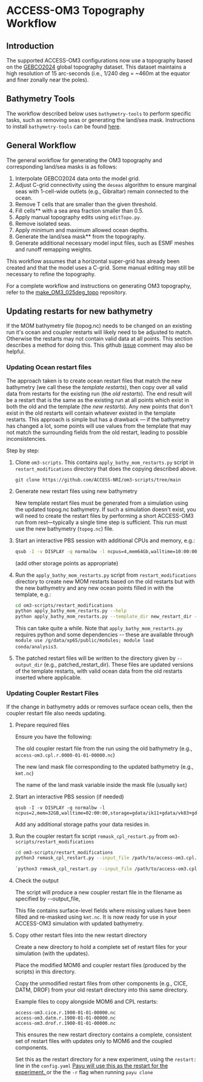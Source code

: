 # ACCESS-OM3 Topography Workflow

## Introduction
The supported ACCESS-OM3 configurations now use a topography based on the [GEBCO2024](https://www.gebco.net/data_and_products/gridded_bathymetry_data/gebco_2024/) global topography dataset. This dataset maintains a high resolution of 15 arc-seconds (i.e., 1/240 deg = ~460m at the equator and finer zonally near the poles).

## Bathymetry Tools
The workflow described below uses `bathymetry-tools` to perform specific tasks, such as removing seas or generating the land/sea mask. Instructions to install `bathymetry-tools` can be found [here](https://github.com/COSIMA/bathymetry-tools).

## General Workflow
The general workflow for generating the OM3 topography and corresponding land/sea masks is as follows:

1. Interpolate GEBCO2024 data onto the model grid.
2. Adjust C-grid connectivity using the `deseas` algorithm to ensure marginal seas with 1-cell-wide outlets (e.g., Gibraltar) remain connected to the ocean.
3. Remove T cells that are smaller than the given threshold.
4. Fill cells** with a sea area fraction smaller than 0.5.
5. Apply manual topography edits using `editTopo.py`.
6. Remove isolated seas.
7. Apply minimum and maximum allowed ocean depths.
8. Generate the land/sea mask** from the topography.
9. Generate additional necessary model input files, such as ESMF meshes and runoff remapping weights.

This workflow assumes that a horizontal super-grid has already been created and that the model uses a C-grid. Some manual editing may still be necessary to refine the topography.

For a complete workflow and instructions on generating OM3 topography, refer to the [make_OM3_025deg_topo](https://github.com/ACCESS-NRI/make_OM3_025deg_topo/tree/main) repository.

## Updating restarts for new bathymetry

If the MOM bathymetry file (topog.nc) needs to be changed on an existing run it's ocean and coupler restarts will likely need to be adjusted to match. Otherwise the restarts may not contain valid data at all points. This section describes a method for doing this. This github [issue](https://github.com/ACCESS-NRI/access-om3-configs/issues/502) comment may also be helpful.

### Updating Ocean restart files
The approach taken is to create ocean restart files that match the new bathymetry (we call these the _template restarts_), then copy over all valid data from restarts for the existing run (the _old restarts_). The end result will be a restart that is the same as the existing run at all points which exist in both the old and the template (the _new restarts_). Any new points that don't exist in the old restarts will contain whatever existed in the template restarts. This approach is simple but has a drawback — if the bathymetry has changed a lot, some points will use values from the template that may not match the surrounding fields from the old restart, leading to possible inconsistencies.

Step by step:

1. Clone `om3-scripts`. This contains `apply_bathy_mom_restarts.py` script in `restart_modifications` directory that does the copying described above.

    `git clone https://github.com/ACCESS-NRI/om3-scripts/tree/main`

2. Generate new restart files using new bathymetry

    New template restart files must be generated from a simulation using the updated topog.nc bathymetry. If such a simulation doesn't exist, you will need to create the restart files by performing a short ACCESS-OM3 run from rest—typically a single time step is sufficient. This run must use the new bathymetry (`topog.nc`) file.

3. Start an interactive PBS session with additional CPUs and memory, e.g.:

    ``` bash
    qsub -I -v DISPLAY -q normalbw -l ncpus=4,mem64Gb,walltime=10:00:00,storage=gdata/ik11+gdata/vk83+gdata/xp65
    ```

    (add other storage points as appropriate)

4. Run the `apply_bathy_mom_restarts.py` script from `restart_modifications` directory to create new MOM restarts based on the old restarts but with the new bathymetry and any new ocean points filled in with the template, e.g.:

    ``` bash
    cd om3-scripts/restart_modifications
    python apply_bathy_mom_restarts.py --help
    python apply_bathy_mom_restarts.py --template_dir new_restart_dir --old_dir old_restart_dir --output_dir patched_restart_dir --template_prefix access-om3.mom6.r.1900-01-01-00000 --old_prefix access-om3.mom6.r.1900-01-01-00000 --nprocs 4
    ```
    This can take quite a while. Note that `apply_bathy_mom_restarts.py` requires python and some dependencies --  these are available through `module use /g/data/xp65/public/modules; module load conda/analysis3`.

5. The patched restart files will be written to the directory given by `--output_dir` (e.g., patched_restart_dir). These files are updated versions of the template restarts, with valid ocean data from the old restarts inserted where applicable.

### Updating Coupler Restart Files 

If the change in bathymetry adds or removes surface ocean cells, then the coupler restart file also needs updating.

1. Prepare required files

    Ensure you have the following:
    
    The old coupler restart file from the run using the old bathymetry (e.g., `access-om3.cpl.r.0000-01-01-00000.nc`)
    
    The new land mask file corresponding to the updated bathymetry (e.g., `kmt.nc`)
    
    The name of the land mask variable inside the mask file (usually `kmt`)

1. Start an interactive PBS session (if needed)
   
    ```
    qsub -I -v DISPLAY -q normalbw -l ncpus=2,mem=32GB,walltime=02:00:00,storage=gdata/ik11+gdata/vk83+gdata/xp65`
    ``` 
    
    Add any additional storage paths your data resides in.
   
1. Run the coupler restart fix script `remask_cpl_restart.py` from `om3-scripts/restart_modifications`

    ``` bash
    cd om3-scripts/restart_modifications
    python3 remask_cpl_restart.py --input_file /path/to/access-om3.cpl.r.0000-01-01-00000.nc --output_file /path/to/access-om3.cpl.r.0000-01-01-00000.nc --mask_file /path/to/kmt.nc --mask_var kmt
    
    `python3 remask_cpl_restart.py --input_file /path/to/access-om3.cpl.r.0000-01-01-00000.nc --output_file /path/to/access-om3.cpl.r.0000-01-01-00000.nc --mask_file /path/to/kmt.nc --mask_var kmt`
    ```

1. Check the output

    The script will produce a new coupler restart file in the filename as specified by --output_file, 
    
    This file contains surface-level fields where missing values have been filled and re-masked using `kmt.nc`. It is now ready for use in your ACCESS-OM3 simulation with updated bathymetry.

1. Copy other restart files into the new restart directory

    Create a new directory to hold a complete set of restart files for your simulation (with the updates).
    
    Place the modified MOM6 and coupler restart files (produced by the scripts) in this directory.
    
    Copy the unmodified restart files from other components (e.g., CICE, DATM, DROF) from your old restart directory into this same directory.
    
    Example files to copy alongside MOM6 and CPL restarts:
    ```
    access-om3.cice.r.1900-01-01-00000.nc  
    access-om3.datm.r.1900-01-01-00000.nc  
    access-om3.drof.r.1900-01-01-00000.nc  
    ```
    
    This ensures the new restart directory contains a complete, consistent set of restart files with updates only to MOM6 and the coupled components.
    
    Set this as the restart directory for a new experiment, using the `restart:` line in the `config.yaml` [Payu will use this as the restart for the experiment.
    ](https://payu.readthedocs.io/en/stable/config.html#miscellaneous) or the the `-r` flag when running `payu clone`
